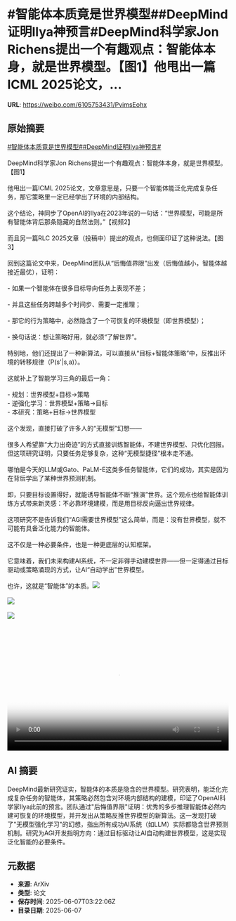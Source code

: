 # #智能体本质竟是世界模型##DeepMind证明Ilya神预言#DeepMind科学家Jon Richens提出一个有趣观点：智能体本身，就是世界模型。【图1】他甩出一篇ICML 2025论文，...

**URL**: https://weibo.com/6105753431/PvimsEohx

## 原始摘要

<a href="https://m.weibo.cn/search?containerid=231522type%3D1%26t%3D10%26q%3D%23%E6%99%BA%E8%83%BD%E4%BD%93%E6%9C%AC%E8%B4%A8%E7%AB%9F%E6%98%AF%E4%B8%96%E7%95%8C%E6%A8%A1%E5%9E%8B%23&amp;extparam=%23%E6%99%BA%E8%83%BD%E4%BD%93%E6%9C%AC%E8%B4%A8%E7%AB%9F%E6%98%AF%E4%B8%96%E7%95%8C%E6%A8%A1%E5%9E%8B%23" data-hide=""><span class="surl-text">#智能体本质竟是世界模型#</span></a><a href="https://m.weibo.cn/search?containerid=231522type%3D1%26t%3D10%26q%3D%23DeepMind%E8%AF%81%E6%98%8EIlya%E7%A5%9E%E9%A2%84%E8%A8%80%23&amp;extparam=%23DeepMind%E8%AF%81%E6%98%8EIlya%E7%A5%9E%E9%A2%84%E8%A8%80%23" data-hide=""><span class="surl-text">#DeepMind证明Ilya神预言#</span></a><br><br>DeepMind科学家Jon Richens提出一个有趣观点：智能体本身，就是世界模型。【图1】<br><br>他甩出一篇ICML 2025论文，文章意思是，只要一个智能体能泛化完成复杂任务，那它策略里一定已经学出了环境的内部结构。<br><br>这个结论，神同步了OpenAI的Ilya在2023年说的一句话：“世界模型，可能是所有智能体背后那条隐藏的自然法则。”【视频2】<br><br>而且另一篇RLC 2025文章（投稿中）提出的观点，也侧面印证了这种说法。【图3】<br><br>回到这篇论文中来，DeepMind团队从“后悔值界限”出发（后悔值越小，智能体越接近最优），证明：<br><br>- 如果一个智能体在很多目标导向任务上表现不差；<br><br>- 并且这些任务跨越多个时间步、需要一定推理；<br><br>- 那它的行为策略中，必然隐含了一个可恢复的环境模型（即世界模型）；<br><br>- 换句话说：想让策略好用，就必须“了解世界”。<br><br>特别地，他们还提出了一种新算法，可以直接从“目标+智能体策略”中，反推出环境的转移规律（P(s'|s,a)）。<br><br>这就补上了智能学习三角的最后一角：<br><br>- 规划：世界模型+目标→策略<br>- 逆强化学习：世界模型+策略→目标<br>- 本研究：策略+目标→世界模型<br><br>这个发现，直接打破了许多人的“无模型”幻想——<br><br>很多人希望靠“大力出奇迹”的方式直接训练智能体，不建世界模型、只优化回报。但这项研究证明，只要任务足够复杂，这种“无模型捷径”根本走不通。<br><br>哪怕是今天的LLM或Gato、PaLM-E这类多任务智能体，它们的成功，其实是因为在背后学出了某种世界预测机制。<br><br>即，只要目标设置得好，就能诱导智能体不断“推演”世界。这个观点也给智能体训练方式带来新灵感：不必靠环境建模，而是用目标反向逼出世界规律。<br><br>这项研究不是告诉我们“AGI需要世界模型”这么简单，而是：没有世界模型，就不可能有具备泛化能力的智能体。<br><br>这不仅是一种必要条件，也是一种更底层的认知框架。<br><br>它意味着，我们未来构建AI系统，不一定非得手动建模世界——但一定得通过目标驱动或策略涌现的方式，让AI“自动学出”世界模型。<br><br>也许，这就是“智能体”的本质。<img style="" src="https://tvax2.sinaimg.cn/large/006Fd7o3gy1i25q80mte5j314w11kndg.jpg" referrerpolicy="no-referrer"><br><br><img style="" src="https://tvax4.sinaimg.cn/large/006Fd7o3ly1i25q9kfow7j30zk0k0jsp.jpg" referrerpolicy="no-referrer"><br><br><img style="" src="https://tvax1.sinaimg.cn/large/006Fd7o3gy1i25q8o2qdyj310218wtux.jpg" referrerpolicy="no-referrer"><br><br><br clear="both"><div style="clear: both"></div><video controls="controls" poster="https://tvax2.sinaimg.cn/orj480/006Fd7o3ly1i25q9kii13j30zk0k0jsp.jpg" style="width: 100%"><source src="https://f.video.weibocdn.com/o0/4Y78WGtFlx08oPBb3CbS01041200pzhw0E010.mp4?label=mp4_720p&amp;template=1280x720.25.0&amp;ori=0&amp;ps=1CwnkDw1GXwCQx&amp;Expires=1749269956&amp;ssig=7te1iRM4Mq&amp;KID=unistore,video"><source src="https://f.video.weibocdn.com/o0/bF8hmOW5lx08oPBaFO9G01041200cL8S0E010.mp4?label=mp4_hd&amp;template=852x480.25.0&amp;ori=0&amp;ps=1CwnkDw1GXwCQx&amp;Expires=1749269956&amp;ssig=ydLSdKu9W8&amp;KID=unistore,video"><source src="https://f.video.weibocdn.com/o0/BtdeUwJUlx08oPBaGYdq010412008mj20E010.mp4?label=mp4_ld&amp;template=640x360.25.0&amp;ori=0&amp;ps=1CwnkDw1GXwCQx&amp;Expires=1749269956&amp;ssig=qSMF%2FCJgpJ&amp;KID=unistore,video"><p>视频无法显示，请前往<a href="https://video.weibo.com/show?fid=1034%3A5174587151810576" target="_blank" rel="noopener noreferrer">微博视频</a>观看。</p></video>

## AI 摘要

DeepMind最新研究证实，智能体的本质是隐含的世界模型。研究表明，能泛化完成复杂任务的智能体，其策略必然包含对环境内部结构的建模，印证了OpenAI科学家Ilya此前的预言。团队通过"后悔值界限"证明：优秀的多步推理智能体必然内建可恢复的环境模型，并开发出从策略反推世界模型的新算法。这一发现打破了"无模型强化学习"的幻想，指出所有成功AI系统（如LLM）实际都隐含世界预测机制。研究为AGI开发指明方向：通过目标驱动让AI自动构建世界模型，这是实现泛化智能的必要条件。

## 元数据

- **来源**: ArXiv
- **类型**: 论文
- **保存时间**: 2025-06-07T03:22:06Z
- **目录日期**: 2025-06-07
